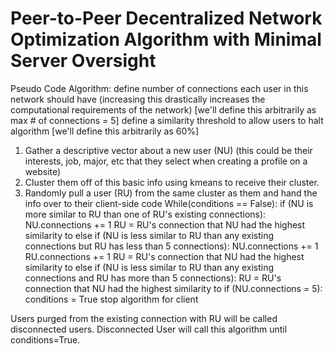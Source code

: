 # Peer-to-Peer Decentralized Network Optimization Algorithm with Minimal Server Oversight
Pseudo Code Algorithm:
define number of connections each user in this network should have (increasing this drastically increases the computational requirements of the network) [we'll define this arbitrarily as max # of connections = 5]
define a similarity threshold to allow users to halt algorithm [we'll define this arbitrarily as 60%]
1. Gather a descriptive vector about a new user (NU) (this could be their interests, job, major, etc that they select when creating a profile on a website)
3. Cluster them off of this basic info using kmeans to receive their cluster.
4. Randomly pull a user (RU) from the same cluster as them and hand the info over to their client-side code
While(conditions == False):
  if (NU is more similar to RU than one of RU's existing connections):
    NU.connections += 1
    RU = RU's connection that NU had the highest similarity to
  else if (NU is less similar to RU than any existing connections but RU has less than 5 connections):
    NU.connections += 1
    RU.connections += 1
    RU = RU's connection that NU had the highest similarity to
  else if (NU is less similar to RU than any existing connections and RU has more than 5 connections):
    RU = RU's connection that NU had the highest similarity to
  if (NU.connections = 5):
    conditions = True
    stop algorithm for client

Users purged from the existing connection with RU will be called disconnected users. Disconnected User will call this algorithm until conditions=True.
